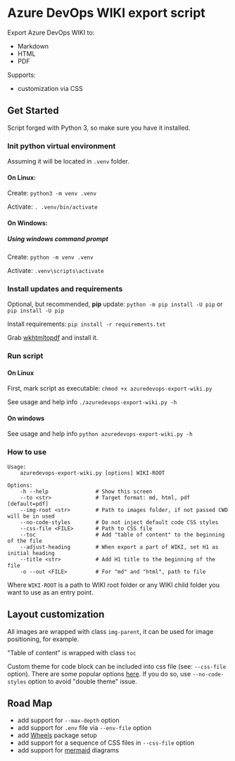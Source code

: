 # Azure DevOps WIKI export script

Export Azure DevOps WIKI to:

* Markdown
* HTML
* PDF

Supports:

* customization via CSS

## Get Started

Script forged with Python 3, so make sure you have it installed.

### Init python virtual environment

Assuming it will be located in `.venv` folder.

#### On Linux:

Create: `python3 -m venv .venv`

Activate: `. .venv/bin/activate`

#### On Windows:

##### Using windows command prompt

Create: `python -m venv .venv`

Activate: `.venv\scripts\activate`

### Install updates and requirements

Optional, but recommended, **pip** update: `python -m pip install -U pip` or `pip install -U pip`

Install requirements: `pip install -r requirements.txt`

Grab [wkhtmltopdf](https://github.com/wkhtmltopdf/wkhtmltopdf/releases) and install it.

### Run script

#### On Linux

First, mark script as executable: `chmod +x azuredevops-export-wiki.py`

See usage and help info `./azuredevops-export-wiki.py -h`

#### On windows

See usage and help info `python azuredevops-export-wiki.py -h`

### How to use

```text
Usage:
    azuredevops-export-wiki.py [options] WIKI-ROOT

Options:
    -h --help               # Show this screen
    --to <str>              # Target format: md, html, pdf [default=pdf]
    --img-root <str>        # Path to images folder, if not passed CWD will be in used
    --no-code-styles        # Do not inject default code CSS styles
    --css-file <FILE>       # Path to CSS file
    --toc                   # Add "table of content" to the beginning of the file
    --adjust-heading        # When export a part of WIKI, set H1 as initial heading
    --title <str>           # Add H1 title to the beginning of the file
    -o --out <FILE>         # For "md" and "html", path to file 
```

Where `WIKI-ROOT` is a path to WIKI root folder or any WIKI child folder you want to use as an entry point.

## Layout customization

All images are wrapped with class `img-parent`, it can be used for image positioning, for example.

"Table of content" is wrapped with class `toc`

Custom theme for code block can be included into css file (see: `--css-file` option). There are some popular options [here](http://jwarby.github.io/jekyll-pygments-themes/languages/javascript.html). If you do so, use `--no-code-styles` option to avoid "double theme" issue.

## Road Map

* add support for `--max-depth` option
* add support for `.env` file via `--env-file` option
* add [Wheels](https://pythonwheels.com) package setup
* add support for a sequence of CSS files in `--css-file` option
* add support for [mermaid](https://mermaid-js.github.io/mermaid/) diagrams